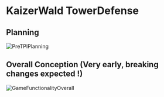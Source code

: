 # KaizerWald TowerDefense

## Planning
![PreTPIPlanning](https://user-images.githubusercontent.com/46396184/152588007-ab847221-c9af-4225-a906-8069ef3cf738.png)

## Overall Conception (Very early, breaking changes expected !)
![GameFunctionalityOverall](https://user-images.githubusercontent.com/46396184/152657416-17862981-9469-42d2-b58a-f3c2eb7c1161.png)
